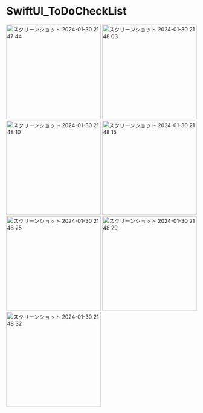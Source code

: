 # SwiftUI_ToDoCheckList

<img width="250" alt="スクリーンショット 2024-01-30 21 47 44" src="https://github.com/katafuchix/SwiftUI_ToDoCheckList/assets/6063541/08c10080-f92f-40d0-9b82-cd5a5fd4d65f">
<img width="250" alt="スクリーンショット 2024-01-30 21 48 03" src="https://github.com/katafuchix/SwiftUI_ToDoCheckList/assets/6063541/2f798042-43d6-4540-a69a-7dc844e2a1db">
<img width="250" alt="スクリーンショット 2024-01-30 21 48 10" src="https://github.com/katafuchix/SwiftUI_ToDoCheckList/assets/6063541/e3bc1188-89e8-48ee-ad83-665414f32241">
<img width="250" alt="スクリーンショット 2024-01-30 21 48 15" src="https://github.com/katafuchix/SwiftUI_ToDoCheckList/assets/6063541/a76789d1-25b2-4bd2-9b55-991a93d50891">
<img width="250" alt="スクリーンショット 2024-01-30 21 48 25" src="https://github.com/katafuchix/SwiftUI_ToDoCheckList/assets/6063541/77152cd2-937b-4f60-94d4-bcc921b899d4">
<img width="250" alt="スクリーンショット 2024-01-30 21 48 29" src="https://github.com/katafuchix/SwiftUI_ToDoCheckList/assets/6063541/7a0f5007-9875-427f-85b2-7df2c3db9155">
<img width="250" alt="スクリーンショット 2024-01-30 21 48 32" src="https://github.com/katafuchix/SwiftUI_ToDoCheckList/assets/6063541/6dd47df6-2384-4da9-9b84-6073615def45">

